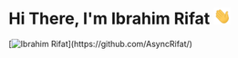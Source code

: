 <h1>Hi There, I'm Ibrahim Rifat <img  src="https://raw.githubusercontent.com/ABSphreak/ABSphreak/master/gifs/Hi.gif" width="30px"></h1>
[<img src='[https://github.com/AsyncRifat/AsyncRifat/banner.jpg](https://github.com/AsyncRifat/AsyncRifat/blob/main/banner.jpeg)' alt='Ibrahim Rifat'>](https://github.com/AsyncRifat/)
